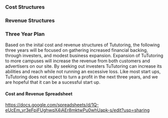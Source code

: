 ### Cost Structures

### Revenue Structures

### Three Year Plan
Based on the inital cost and revenue structures of Tututoring, the following three years will be focused on gathering increased financial backing, through investers, and modest business expansion. Expansion of TuTutoring to more campuses will increase the revenue from both customers and advertisers on our site. By seeking out investers TuTutoring can increase its abilities and reach while not running an excessive loss. 
Like most start ups, TuTutoring does not expect to turn a profit in the next three years, and we are hopeful that it can be a sucessful start up.


#### Cost and Revenue Spreadsheet
https://docs.google.com/spreadsheets/d/1Q-eUcEm_yr3eFpiFUghwqX4iAEr8mktwPu0whUapk-s/edit?usp=sharing
